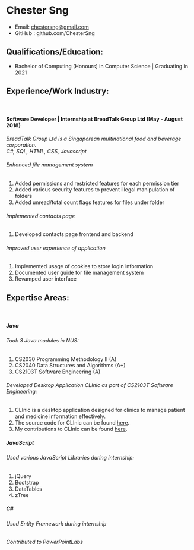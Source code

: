 # Chester Sng

* Email: chestersng@gmail.com
* GitHub : github.com/ChesterSng

## Qualifications/Education:
* Bachelor of Computing (Honours) in Computer Science | Graduating in 2021

## Experience/Work Industry:
<br/>

#### Software Developer | Internship at BreadTalk Group Ltd (May - August 2018)
_BreadTalk Group Ltd is a Singaporean multinational food and beverage corporation._ <br/>
_C#, SQL, HTML, CSS, Javascript_
###### Enhanced file management system 
1.  Added permissions and restricted features for each permission tier
2.  Added various security features to prevent illegal manipulation of folders
3.  Added unread/total count flags features for files under folder

###### Implemented contacts page 
1. Developed contacts page frontend and backend

###### Improved user experience of application
1. Implemented usage of cookies to store login information
2. Documented user guide for file management system
3. Revamped user interface

## Expertise Areas: 
<br/>

##### Java

###### Took 3 Java modules in NUS: 
1. CS2030 Programming Methodology II (A)
2. CS2040 Data Structures and Algorithms (A+)
3. CS2103T Software Engineering (A)
    
###### Developed Desktop Application CLInic as part of CS2103T Software Engineering:
1. CLInic is a desktop application designed for clinics to manage patient and medicine information effectively.
2. The source code for CLInic can be found [here](https://github.com/CS2103-AY1819S1-W16-4/main).
3. My contributions to CLInic can be found [here](https://cs2103-ay1819s1-w16-4.github.io/main/team/chestersng.html).
    
##### JavaScript

###### Used various JavaScript Libraries during internship: 
1. jQuery
2. Bootstrap
3. DataTables
4. zTree

##### C#

###### Used Entity Framework during internship

###### Contributed to PowerPointLabs
